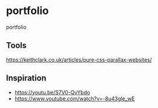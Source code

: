 # portfolio
portfolio

## Tools
https://keithclark.co.uk/articles/pure-css-parallax-websites/

## Inspiration
- https://youtu.be/S7V0-QvYbdo
- https://www.youtube.com/watch?v=-8u43gle_wE
